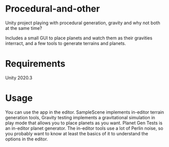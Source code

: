 # Procedural-and-other
Unity project playing with procedural generation, gravity and why not both at the same time? 

Includes a small GUI to place planets and watch them as their gravities interract, and a few tools to generate terrains and planets. 

# Requirements 
Unity 2020.3

# Usage
You can use the app in the editor. SampleScene implements in-editor terrain generation tools, Gravity testing implements a gravitational simulation in play mode that allows you to place planets as you want. Planet Gen Tests is an in-editor planet generator. The in-editor tools use a lot of Perlin noise, so you probably want to know at least the basics of it to understand the options in the editor. 
